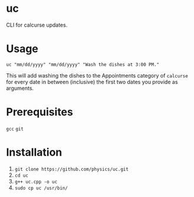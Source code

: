 # uc
CLI for calcurse updates.

# Usage
`uc "mm/dd/yyyy" "mm/dd/yyyy" "Wash the dishes at 3:00 PM."`

This will add washing the dishes to the Appointments category of `calcurse` for every date in between (inclusive) the first two dates you provide as arguments.

# Prerequisites
`gcc`
`git`

# Installation
1. `git clone https://github.com/physics/uc.git`
2. `cd uc`
3. `g++ uc.cpp -o uc`
4. `sudo cp uc /usr/bin/`
